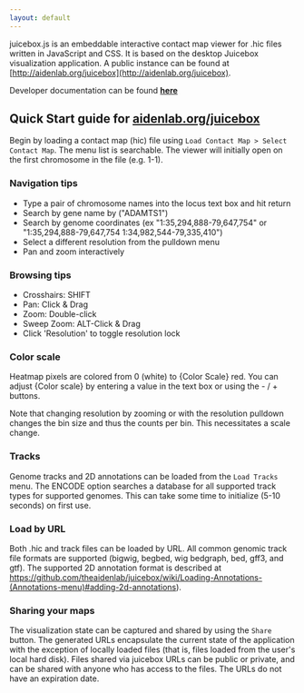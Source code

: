 ```yaml
---
layout: default
---
```


juicebox.js is an embeddable interactive contact map viewer for .hic files written in JavaScript and CSS.
It is based on the desktop Juicebox visualization application.  A public
instance can be found at [http://aidenlab.org/juicebox](http://aidenlab.org/juicebox).

Developer documentation can be found [**here**](docs/developers)



## Quick Start guide for [aidenlab.org/juicebox](http://aidenlab.org/juicebox)

Begin by loading a contact map (hic) file using `Load Contact Map > Select Contact Map`. The menu list is searchable.
The viewer will initially open on the first chromosome in the file (e.g. 1-1).

### Navigation tips

* Type a pair of chromosome names into the locus text box and hit return
* Search by gene name by ("ADAMTS1")
* Search by genome coordinates (ex "1:35,294,888-79,647,754" or "1:35,294,888-79,647,754 1:34,982,544-79,335,410")
* Select a different resolution from the pulldown menu
* Pan and zoom interactively

### Browsing tips

* Crosshairs: SHIFT
* Pan: Click & Drag
* Zoom: Double-click
* Sweep Zoom: ALT-Click & Drag
* Click 'Resolution' to toggle resolution lock

### Color scale

Heatmap pixels are colored from 0 (white) to {Color Scale} red. You can
adjust {Color scale} by entering a value in the text box or
using the - / + buttons.

Note that changing resolution by zooming or with the resolution pulldown changes the bin size and thus the counts per bin.   This necessitates a scale change.

### Tracks

Genome tracks and 2D annotations can be loaded from the `Load Tracks` menu.
The ENCODE option searches a database for all supported track types for supported
genomes.  This can take some time to initialize (5-10 seconds) on first use.

### Load by URL

Both .hic and track files can be loaded by URL.  All common genomic track
file formats are supported (bigwig, begbed, wig bedgraph, bed, gff3, and gtf).
The supported 2D annotation format is described at  https://github.com/theaidenlab/juicebox/wiki/Loading-Annotations-(Annotations-menu)#adding-2d-annotations).

### Sharing your maps

The visualization state can be captured and shared by using the `Share` button.  The generated URLs encapsulate the current state of the application with the exception of locally loaded files (that is, files loaded from the user's local hard disk).  Files shared via juicebox URLs can be public or private, and can be shared with anyone who has access to the files.  The URLs do not have an expiration date.





